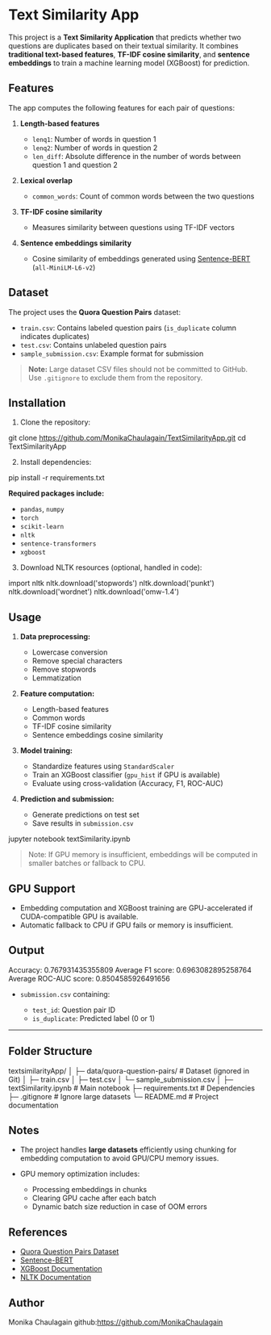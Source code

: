 # Text Similarity App

This project is a **Text Similarity Application** that predicts whether two questions are duplicates based on their textual similarity. It combines **traditional text-based features**, **TF-IDF cosine similarity**, and **sentence embeddings** to train a machine learning model (XGBoost) for prediction.


## Features

The app computes the following features for each pair of questions:

1. **Length-based features**
   - `lenq1`: Number of words in question 1
   - `lenq2`: Number of words in question 2
   - `len_diff`: Absolute difference in the number of words between question 1 and question 2

2. **Lexical overlap**
   - `common_words`: Count of common words between the two questions

3. **TF-IDF cosine similarity**
   - Measures similarity between questions using TF-IDF vectors

4. **Sentence embeddings similarity**
   - Cosine similarity of embeddings generated using [Sentence-BERT](https://www.sbert.net/) (`all-MiniLM-L6-v2`)


## Dataset

The project uses the **Quora Question Pairs** dataset:

- `train.csv`: Contains labeled question pairs (`is_duplicate` column indicates duplicates)
- `test.csv`: Contains unlabeled question pairs
- `sample_submission.csv`: Example format for submission

> **Note:** Large dataset CSV files should not be committed to GitHub. Use `.gitignore` to exclude them from the repository.


## Installation

1. Clone the repository:

git clone https://github.com/MonikaChaulagain/TextSimilarityApp.git
cd TextSimilarityApp


2. Install dependencies:

pip install -r requirements.txt


**Required packages include:**

* `pandas`, `numpy`
* `torch`
* `scikit-learn`
* `nltk`
* `sentence-transformers`
* `xgboost`

3. Download NLTK resources (optional, handled in code):

import nltk
nltk.download('stopwords')
nltk.download('punkt')
nltk.download('wordnet')
nltk.download('omw-1.4')


## Usage

1. **Data preprocessing:**

   * Lowercase conversion
   * Remove special characters
   * Remove stopwords
   * Lemmatization

2. **Feature computation:**

   * Length-based features
   * Common words
   * TF-IDF cosine similarity
   * Sentence embeddings cosine similarity

3. **Model training:**

   * Standardize features using `StandardScaler`
   * Train an XGBoost classifier (`gpu_hist` if GPU is available)
   * Evaluate using cross-validation (Accuracy, F1, ROC-AUC)

4. **Prediction and submission:**

   * Generate predictions on test set
   * Save results in `submission.csv`

jupyter notebook textSimilarity.ipynb


> Note: If GPU memory is insufficient, embeddings will be computed in smaller batches or fallback to CPU.



## GPU Support

* Embedding computation and XGBoost training are GPU-accelerated if CUDA-compatible GPU is available.
* Automatic fallback to CPU if GPU fails or memory is insufficient.



## Output
Accuracy: 0.767931435355809
Average F1 score: 0.6963082895258764
Average ROC-AUC score: 0.8504585926491656

* `submission.csv` containing:

  * `test_id`: Question pair ID
  * `is_duplicate`: Predicted label (0 or 1)

---

## Folder Structure

textsimilarityApp/
│
├─ data/quora-question-pairs/  # Dataset (ignored in Git)
│  ├─ train.csv
│  ├─ test.csv
│  └─ sample_submission.csv
│
├─ textSimilarity.ipynb         # Main notebook
├─ requirements.txt             # Dependencies
├─ .gitignore                   # Ignore large datasets
└─ README.md                    # Project documentation



## Notes

* The project handles **large datasets** efficiently using chunking for embedding computation to avoid GPU/CPU memory issues.
* GPU memory optimization includes:

  * Processing embeddings in chunks
  * Clearing GPU cache after each batch
  * Dynamic batch size reduction in case of OOM errors


## References

* [Quora Question Pairs Dataset](https://www.kaggle.com/c/quora-question-pairs)
* [Sentence-BERT](https://www.sbert.net/)
* [XGBoost Documentation](https://xgboost.readthedocs.io/en/latest/)
* [NLTK Documentation](https://www.nltk.org/)



## Author

Monika Chaulagain
github:https://github.com/MonikaChaulagain


